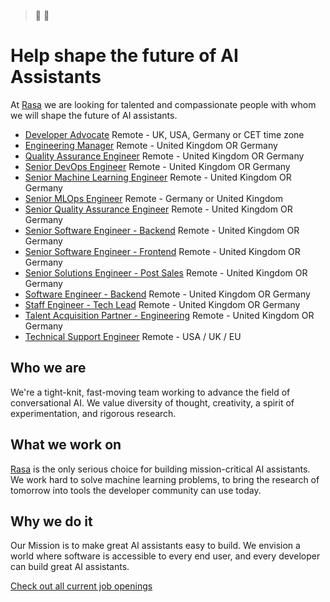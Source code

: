 > :robot: :speech_balloon:

# Help shape the future of AI Assistants

At [Rasa](https://rasa.com/) we are looking for talented and compassionate people with whom we will shape the future of AI assistants.


* [Developer Advocate](https://boards.greenhouse.io/rasa/jobs/5117982002?gh_src=d50afd4f2us "Developer Advocate") Remote - UK, USA, Germany or CET time zone
* [Engineering Manager](https://boards.greenhouse.io/rasa/jobs/5478065002?gh_src=d50afd4f2us "Engineering Manager") Remote - United Kingdom OR Germany
* [Quality Assurance Engineer](https://boards.greenhouse.io/rasa/jobs/5586153002?gh_src=d50afd4f2us "Quality Assurance Engineer") Remote - United Kingdom OR Germany
* [Senior DevOps Engineer](https://boards.greenhouse.io/rasa/jobs/5678794002?gh_src=d50afd4f2us "Senior DevOps Engineer") Remote - United Kingdom OR Germany
* [Senior Machine Learning Engineer](https://boards.greenhouse.io/rasa/jobs/4971032002?gh_src=d50afd4f2us "Senior Machine Learning Engineer") Remote - United Kingdom OR Germany
* [Senior MLOps Engineer](https://boards.greenhouse.io/rasa/jobs/5841936002?gh_src=d50afd4f2us "Senior MLOps Engineer") Remote - Germany or United Kingdom
* [Senior Quality Assurance Engineer](https://boards.greenhouse.io/rasa/jobs/5658049002?gh_src=d50afd4f2us "Senior Quality Assurance Engineer") Remote - United Kingdom OR Germany
* [Senior Software Engineer - Backend](https://boards.greenhouse.io/rasa/jobs/5001805002?gh_src=d50afd4f2us "Senior Software Engineer - Backend") Remote - United Kingdom OR Germany
* [Senior Software Engineer - Frontend](https://boards.greenhouse.io/rasa/jobs/5120420002?gh_src=d50afd4f2us "Senior Software Engineer - Frontend") Remote - United Kingdom OR Germany
* [Senior Solutions Engineer - Post Sales](https://boards.greenhouse.io/rasa/jobs/5133561002?gh_src=d50afd4f2us "Senior Solutions Engineer - Post Sales") Remote - United Kingdom OR Germany
* [Software Engineer - Backend](https://boards.greenhouse.io/rasa/jobs/4337397002?gh_src=d50afd4f2us "Software Engineer - Backend") Remote - United Kingdom OR Germany
* [Staff Engineer - Tech Lead](https://boards.greenhouse.io/rasa/jobs/5587257002?gh_src=d50afd4f2us "Staff Engineer - Tech Lead") Remote - United Kingdom OR Germany
* [Talent Acquisition Partner - Engineering](https://boards.greenhouse.io/rasa/jobs/5835862002?gh_src=d50afd4f2us "Talent Acquisition Partner - Engineering") Remote - United Kingdom OR Germany
* [Technical Support Engineer](https://boards.greenhouse.io/rasa/jobs/5822518002?gh_src=d50afd4f2us "Technical Support Engineer") Remote - USA / UK / EU

## Who we are

We're a tight-knit, fast-moving team working to advance the field of conversational AI. We value diversity of thought, creativity, a spirit of experimentation, and rigorous research.

## What we work on

[Rasa](https://github.com/rasaHQ/rasa) is the only serious choice for building mission-critical AI assistants. We work hard to solve machine learning problems, to bring the research of tomorrow into tools the developer community can use today.

## Why we do it

Our Mission is to make great AI assistants easy to build. We envision a world where software is accessible to every end user, and every developer can build great AI assistants.

[Check out all current job openings](https://grnh.se/d50afd4f2us)

